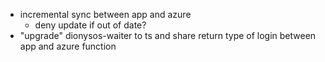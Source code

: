 - incremental sync between app and azure
  - deny update if out of date?
- "upgrade" dionysos-waiter to ts and share return type of login between app and azure function
